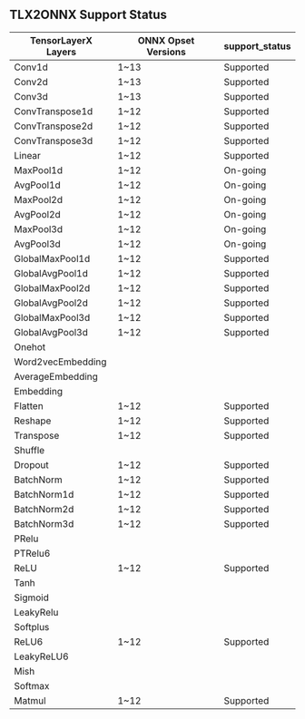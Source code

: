 ## TLX2ONNX Support Status

| TensorLayerX Layers |  ONNX Opset Versions | support_status |
| --------------- | -------------------- | -------------- |
| Conv1d | 1~13 | Supported| 
| Conv2d | 1~13 | Supported| 
| Conv3d | 1~13 | Supported| 
| ConvTranspose1d | 1~12 | Supported| 
| ConvTranspose2d | 1~12 | Supported| 
| ConvTranspose3d | 1~12 | Supported| 
| Linear | 1~12 | Supported| 
| MaxPool1d | 1~12 | On-going|
| AvgPool1d | 1~12 | On-going|
| MaxPool2d | 1~12 | On-going|
| AvgPool2d | 1~12 | On-going|
| MaxPool3d | 1~12 | On-going|
| AvgPool3d | 1~12 | On-going|
| GlobalMaxPool1d | 1~12 | Supported| 
| GlobalAvgPool1d | 1~12 | Supported| 
| GlobalMaxPool2d | 1~12 | Supported| 
| GlobalAvgPool2d | 1~12 | Supported| 
| GlobalMaxPool3d | 1~12 | Supported| 
| GlobalAvgPool3d | 1~12 | Supported| 
| Onehot |  | | 
| Word2vecEmbedding |  | | 
| AverageEmbedding |  | | 
| Embedding |  | | 
| Flatten | 1~12 | Supported| 
| Reshape | 1~12 | Supported| 
| Transpose | 1~12 | Supported|
| Shuffle |  | | 
| Dropout | 1~12 | Supported| 
| BatchNorm | 1~12 | Supported| 
| BatchNorm1d | 1~12 | Supported| 
| BatchNorm2d | 1~12 | Supported| 
| BatchNorm3d | 1~12 | Supported| 
| PRelu |  | | 
| PTRelu6 |  | | 
| ReLU |1~12|Supported| 
| Tanh |  | | 
| Sigmoid |  | | 
| LeakyRelu |  | | 
| Softplus |  | | 
| ReLU6 | 1~12 | Supported| 
| LeakyReLU6 |  | | 
| Mish |  | | 
| Softmax |  | |
| Matmul | 1~12 | Supported| 










